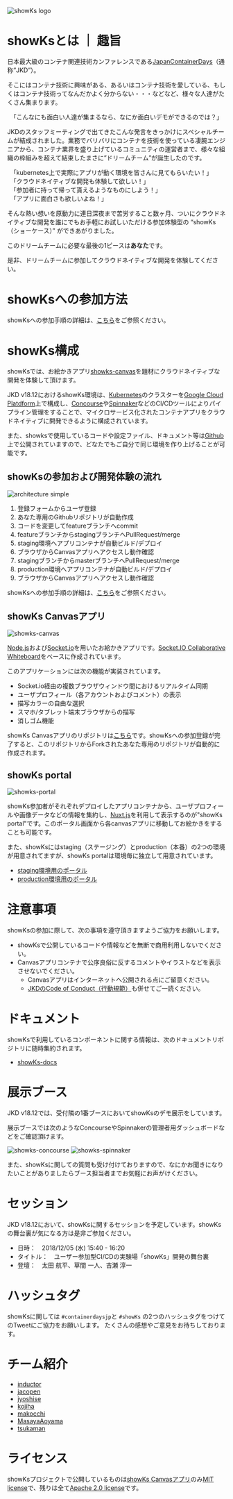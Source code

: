 ![showKs logo](./images/showKs_logo.png)


# showKsとは ｜ 趣旨

日本最大級のコンテナ関連技術カンファレンスである[JapanContainerDays](https://containerdays.jp/)（通称”JKD”）。

そこにはコンテナ技術に興味がある、あるいはコンテナ技術を愛している、もしくはコンテナ技術ってなんだかよく分からない・・・などなど、様々な人達がたくさん集まります。

　「こんなにも面白い人達が集まるなら、なにか面白いデモができるのでは？」

JKDのスタッフミーティングで出てきたこんな発言をきっかけにスペシャルチームが結成されました。業務でバリバリにコンテナを技術を使っている凄腕エンジニアから、コンテナ業界を盛り上げているコミュニティの運営者まで、様々な組織の枠組みを超えて結束したまさに”ドリームチーム”が誕生したのです。

　「kubernetes上で実際にアプリが動く環境を皆さんに見てもらいたい！」  
　「クラウドネイティブな開発も体験して欲しい！」  
　「参加者に持って帰って貰えるようなものにしよう！」  
　「アプリに面白さも欲しいよね！」  

そんな熱い想いを原動力に連日深夜まで苦労すること数ヶ月、ついにクラウドネイティブな開発を誰にでもお手軽にお試しいただける参加体験型の “showKs（ショーケース）” ができあがりました。

このドリームチームに必要な最後の1ピースは**あなた**です。

是非、ドリームチームに参加してクラウドネイティブな開発を体験してください。  

# showKsへの参加方法

showKsへの参加手順の詳細は、[こちら](./howToJoin.md)をご参照ください。  

# showKs構成

showKsでは、お絵かきアプリ[showks-canvas](https://github.com/containerdaysjp/showks-canvas)を題材にクラウドネイティブな開発を体験して頂けます。

JKD v18.12におけるshowKs環境は、[Kubernetes](https://kubernetes.io)のクラスターを[Google Cloud Platdform](https://cloud.google.com)上で構成し、[Concourse](https://concourse-ci.org)や[Spinnaker](https://www.spinnaker.io)などのCI/CDツールによりパイプライン管理をすることで、マイクロサービス化されたコンテナアプリをクラウドネイティブに開発できるように構成されています。

また、showksで使用しているコードや設定ファイル、ドキュメント等は[Github](https://github.com/containerdaysjp)上で公開されていますので、どなたでもご自分で同じ環境を作り上げることが可能です。

## showKsの参加および開発体験の流れ

![architecture simple](./images/architecture_simple.png)

1. 登録フォームからユーザ登録
2. あなた専用のGithubリポジトリが自動作成
3. コードを変更してfeatureブランチへcommit
4. featureブランチからstagingブランチへPullRequest/merge
5. staging環境へアプリコンテナが自動ビルド/デプロイ
6. ブラウザからCanvasアプリへアクセスし動作確認
7. stagingブランチからmasterブランチへPullRequest/merge
8. production環境へアプリコンテナが自動ビルド/デプロイ
9. ブラウザからCanvasアプリへアクセスし動作確認

showKsへの参加手順の詳細は、[こちら](./howToJoin.md)をご参照ください。  

## showKs Canvasアプリ

![showks-canvas](./images/showks-canvas-sample.png)

[Node.js](https://nodejs.org/)および[Socket.io](https://socket.io)を用いたお絵かきアプリです。[Socket.IO Collaborative Whiteboard](https://github.com/socketio/socket.io/tree/master/examples/whiteboard)をベースに作成されています。

このアプリケーションには次の機能が実装されています。

- Socket.io経由の複数ブラウザウィンドウ間におけるリアルタイム同期
- ユーザプロフィール（各アカウントおよびコメント）の表示
- 描写カラーの自由な選択
- スマホ/タブレット端末ブラウザからの描写
- 消しゴム機能

showKs Canvasアプリのリポジトリは[こちら](https://github.com/containerdaysjp/showks-canvas)です。showKsへの参加登録が完了すると、このリポジトリからForkされたあなた専用のリポジトリが自動的に作成されます。


## showKs portal

![showks-portal](./images/showks-portal-sample.png)

showKs参加者がそれぞれデプロイしたアプリコンテナから、ユーザプロフィールや画像データなどの情報を集約し、[Nuxt.js](https://nuxtjs.org)を利用して表示するのが"showKs portal"です。このポータル画面から各canvasアプリに移動してお絵かきをすることも可能です。

また、showKsにはstaging（ステージング）とproduction（本番）の2つの環境が用意されてますが、showKs portalは環境毎に独立して用意されています。

 - [staging環境用のポータル](https://portal.stg.showks.containerdays.jp)
 - [production環境用のポータル](https://portal.showks.containerdays.jp)


# 注意事項

showKsの参加に際して、次の事項を遵守頂きますようご協力をお願いします。

- showKsで公開しているコードや情報などを無断で商用利用しないでください。
- Canvasアプリコンテナで公序良俗に反するコメントやイラストなどを表示させないでください。
  - Canvasアプリはインターネットへ公開される点にご留意ください。
  - [JKDのCode of Conduct（行動規範）](https://containerdays.jp/#event-slides)も併せてご一読ください。

# ドキュメント

showKsで利用しているコンポーネントに関する情報は、次のドキュメントリポジトリに随時集約されます。

- [showKs-docs](https://github.com/containerdaysjp/showks-docs)


# 展示ブース

JKD v18.12では、受付隣の1番ブースにおいてshowKsのデモ展示をしています。

展示ブースでは次のようなConcourseやSpinnakerの管理者用ダッシュボードなどをご確認頂けます。

![showks-concourse](./images/showks-concourse.png)
![showks-spinnaker](./images/showks-spinnaker.png)

また、showKsに関しての質問も受け付けておりますので、なにかお聞きになりたいことがありましたらブース担当者までお気軽にお声がけください。

# セッション

JKD v18.12において、showKsに関するセッションを予定しています。showKsの舞台裏が気になる方は是非ご参加ください。

 - 日時：　2018/12/05 (水) 15:40 - 16:20
 - タイトル：　ユーザー参加型CI/CDの実験場「showKs」開発の舞台裏
 - 登壇：　太田 航平、草間 一人、吉瀬 淳一

# ハッシュタグ

showKsに関しては `#containerdaysjp`と `#showKs` の2つのハッシュタグをつけてのTweetにご協力をお願いします。
たくさんの感想やご意見をお待ちしております。

# チーム紹介

 - [inductor](https://github.com/inductor)
 - [jacopen](https://github.com/jacopen)
 - [jyoshise](https://github.com/jyoshise)
 - [kojiha](https://github.com/kojiha)
 - [makocchi](https://github.com/makocchi-git)
 - [MasayaAoyama](https://github.com/MasayaAoyama)
 - [tsukaman](https://github.com/tsukaman)

# ライセンス

showKsプロジェクトで公開しているものは[showKs Canvasアプリ](https://github.com/containerdaysjp/showks-canvas)のみ[MIT license](https://opensource.org/licenses/MIT)で、残りは全て[Apache 2.0 license](https://www.apache.org/licenses/LICENSE-2.0)です。



